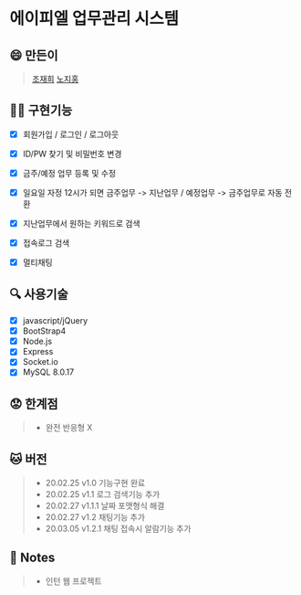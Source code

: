 # 에이피엘 업무관리 시스템

## :smile: 만든이
> [조재희](https://github.com/cbw1030)
> [노지홍](https://github.com/wlghd28)

## :man_juggling: 구현기능
- [x] 회원가입 / 로그인 / 로그아웃
- [x] ID/PW 찾기 및 비밀번호 변경
- [x] 금주/예정 업무 등록 및 수정
- [x] 일요일 자정 12시가 되면 금주업무 -> 지난업무 / 예정업무 -> 금주업무로 자동 전환
- [x] 지난업무에서 원하는 키워드로 검색 
- [x] 접속로그 검색 
- [x] 멀티채팅 


## :mag: 사용기술
- [x] javascript/jQuery
- [x] BootStrap4
- [x] Node.js
- [x] Express
- [x] Socket.io
- [x] MySQL 8.0.17

## :worried: 한계점
> - 완전 반응형 X

## :cat: 버전
> - 20.02.25 v1.0    기능구현 완료
> - 20.02.25 v1.1    로그 검색기능 추가
> - 20.02.27 v1.1.1  날짜 포맷형식 해결
> - 20.02.27 v1.2    채팅기능 추가
> - 20.03.05 v1.2.1  채팅 접속시 알람기능 추가

## :page_facing_up: Notes
> - 인턴 웹 프로젝트
